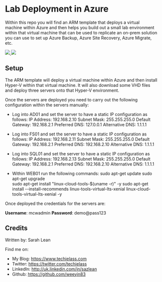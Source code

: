 # Lab Deployment in Azure

Within this repo you will find an ARM template that deploys a virtual machine within Azure and then helps you build out a small lab environment within that virtual machine that can be used to replicate an on-prem solution you can use to set up Azure Backup, Azure Site Recovery, Azure Migrate, etc. 

<a href="https://portal.azure.com/#create/Microsoft.Template/uri/https%3A%2F%2Fraw.githubusercontent.com%2Fweeyin83%2FLab-Deployment-in-Azure%2Fmaster%2FVMdeploy.json" target="_blank">
    <img src="http://azuredeploy.net/deploybutton.png"/>
</a>

<a href="http://armviz.io/#/?load=https%3A%2F%2Fraw.githubusercontent.com%2Fweeyin83%2FLab-Deployment-in-Azure%2Fmaster%2FVMdeploy.json" target="_blank">
    <img src="http://armviz.io/visualizebutton.png"/>
</a>
 
## Setup

The ARM template will deploy a virtual machine within Azure and then install Hyper-V within that virtual machine.  It will also download some VHD files and deploy three servers onto that Hyper-V environment. 

Once the servers are deployed you need to carry out the following configuration within the servers manually: 

- Log into AD01 and set the server to have a static IP configuration as follows: 
IP Address: 192.168.2.10
Subnet Mask: 255.255.255.0
Default Gateway: 192.168.2.1
Preferred DNS: 127.0.0.1
Alternative DNS: 1.1.1.1

- Log into FS01 and set the server to have a static IP configuration as follows:
IP Address: 192.168.2.11
Subnet Mask: 255.255.255.0
Default Gateway: 192.168.2.1
Preferred DNS: 192.168.2.10
Alternative DNS: 1.1.1.1

- Log into SQL01 and set the server to have a static IP configuration as follows:
IP Address: 192.168.2.13
Subnet Mask: 255.255.255.0
Default Gateway: 192.168.2.1
Preferred DNS: 192.168.2.10
Alternative DNS: 1.1.1.1

- Within WEB01 run the following commands:
sudo apt-get update
sudo apt-get upgrade  
sudo apt-get install "linux-cloud-tools-$(uname -r)" -y
sudo apt-get install --install-recommends linux-tools-virtual-lts-xenial linux-cloud-tools-virtual-lts-xenial -y 

Once deployed the credentials for the servers are: 

**Username**: mcwadmin
**Password**: demo@pass123


## Credits
Written by: Sarah Lean

Find me on:

* My Blog: https://www.techielass.com
* Twitter: https://twitter.com/techielass
* LinkedIn: http://uk.linkedin.com/in/sazlean
* Github: https://github.com/weeyin83